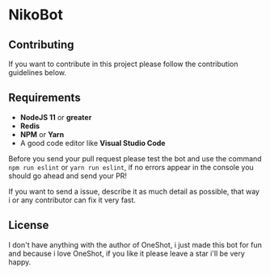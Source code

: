 # NikoBot

## Contributing

If you want to contribute in this project please follow the contribution guidelines below.

## Requirements

- **NodeJS 11** or **greater**
- **Redis**
- **NPM** or **Yarn**
- A good code editor like **Visual Studio Code**

Before you send your pull request please test the bot and use the command `npm run eslint` or `yarn run eslint`, if no errors appear in the console you should go ahead and send your PR!

If you want to send a issue, describe it as much detail as possible, that way i or any contributor can fix it very fast.

## License

I don't have anything with the author of OneShot, i just made this bot for fun and because i love OneShot, if you like it please leave a star i'll be very happy.
